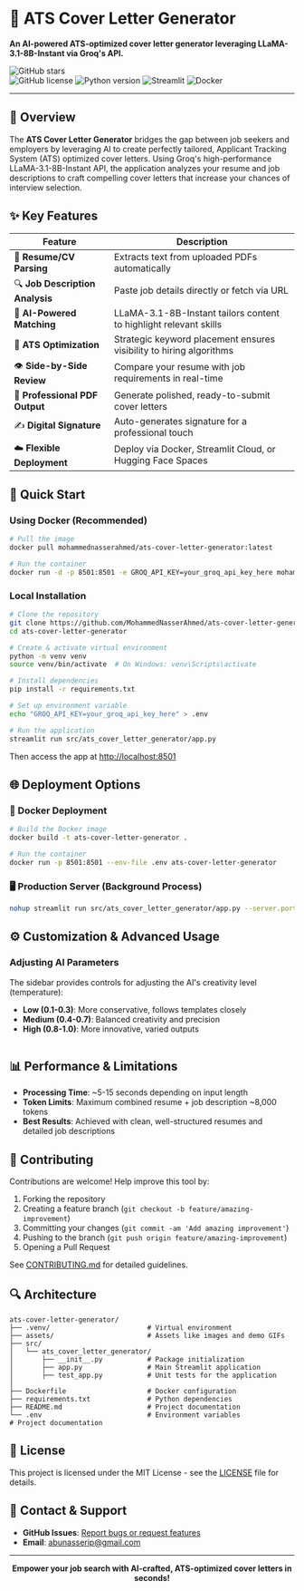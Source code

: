 # **📝 ATS Cover Letter Generator**  
**An AI-powered ATS-optimized cover letter generator leveraging LLaMA-3.1-8B-Instant via Groq's API.**  

![GitHub stars](https://img.shields.io/github/stars/MohammedNasserAhmed/ats-cover-letter-generator?style=social)  
![GitHub license](https://img.shields.io/github/license/MohammedNasserAhmed/ats-cover-letter-generator) <img src="https://img.shields.io/badge/Python-3.12-blue" alt="Python version"> <img src="https://img.shields.io/badge/Streamlit-1.26.0-red" alt="Streamlit"> ![Docker](https://img.shields.io/badge/Docker-Supported-blue?logo=docker) 

---

## **🌟 Overview**

The **ATS Cover Letter Generator** bridges the gap between job seekers and employers by leveraging AI to create perfectly tailored, Applicant Tracking System (ATS) optimized cover letters. Using Groq's high-performance LLaMA-3.1-8B-Instant API, the application analyzes your resume and job descriptions to craft compelling cover letters that increase your chances of interview selection.

## **✨ Key Features**

| Feature | Description |
|---------|-------------|
| 📄 **Resume/CV Parsing** | Extracts text from uploaded PDFs automatically |
| 🔍 **Job Description Analysis** | Paste job details directly or fetch via URL |
| 🧠 **AI-Powered Matching** | LLaMA-3.1-8B-Instant tailors content to highlight relevant skills |
| 🎯 **ATS Optimization** | Strategic keyword placement ensures visibility to hiring algorithms |
| 👁️ **Side-by-Side Review** | Compare your resume with job requirements in real-time |
| 📑 **Professional PDF Output** | Generate polished, ready-to-submit cover letters |
| ✍️ **Digital Signature** | Auto-generates signature for a professional touch |
| ☁️ **Flexible Deployment** | Deploy via Docker, Streamlit Cloud, or Hugging Face Spaces |

## **🚀 Quick Start**

### **Using Docker (Recommended)**

```bash
# Pull the image
docker pull mohammednasserahmed/ats-cover-letter-generator:latest

# Run the container
docker run -d -p 8501:8501 -e GROQ_API_KEY=your_groq_api_key_here mohammednasserahmed/ats-cover-letter-generator
```

### **Local Installation**

```bash
# Clone the repository
git clone https://github.com/MohammedNasserAhmed/ats-cover-letter-generator.git
cd ats-cover-letter-generator

# Create & activate virtual environment
python -m venv venv
source venv/bin/activate  # On Windows: venv\Scripts\activate

# Install dependencies
pip install -r requirements.txt

# Set up environment variable
echo "GROQ_API_KEY=your_groq_api_key_here" > .env

# Run the application
streamlit run src/ats_cover_letter_generator/app.py
```

Then access the app at [http://localhost:8501](http://localhost:8501)

## **🌐 Deployment Options**

### **🐳 Docker Deployment**

```bash
# Build the Docker image
docker build -t ats-cover-letter-generator .

# Run the container
docker run -p 8501:8501 --env-file .env ats-cover-letter-generator
```
### **🖥️ Production Server (Background Process)**

```bash
nohup streamlit run src/ats_cover_letter_generator/app.py --server.port 8501 &
```

## **⚙️ Customization & Advanced Usage**

### **Adjusting AI Parameters**

The sidebar provides controls for adjusting the AI's creativity level (temperature):
- **Low (0.1-0.3)**: More conservative, follows templates closely
- **Medium (0.4-0.7)**: Balanced creativity and precision
- **High (0.8-1.0)**: More innovative, varied outputs

```
```

## **📊 Performance & Limitations**

- **Processing Time**: ~5-15 seconds depending on input length
- **Token Limits**: Maximum combined resume + job description ~8,000 tokens
- **Best Results**: Achieved with clean, well-structured resumes and detailed job descriptions

## **🤝 Contributing**

Contributions are welcome! Help improve this tool by:

1. Forking the repository
2. Creating a feature branch (`git checkout -b feature/amazing-improvement`)
3. Committing your changes (`git commit -am 'Add amazing improvement'`)
4. Pushing to the branch (`git push origin feature/amazing-improvement`)
5. Opening a Pull Request

See [CONTRIBUTING.md](CONTRIBUTING.md) for detailed guidelines.

## **🔍 Architecture**

```
ats-cover-letter-generator/
├── .venv/                        # Virtual environment
├── assets/                       # Assets like images and demo GIFs
├── src/
│   └── ats_cover_letter_generator/
│       ├── __init__.py           # Package initialization
│       ├── app.py                # Main Streamlit application
│       ├── test_app.py           # Unit tests for the application
│    
├── Dockerfile                    # Docker configuration
├── requirements.txt              # Python dependencies
├── README.md                     # Project documentation
└── .env                          # Environment variables                    # Project documentation
```
## **📝 License**

This project is licensed under the MIT License - see the [LICENSE](LICENSE) file for details.

## **📩 Contact & Support**

- **GitHub Issues**: [Report bugs or request features](https://github.com/MohammedNasserAhmed/ats-cover-letter-generator/issues)
- **Email**: [abunasserip@gmail.com](mailto:abunasserip@gmail.com)

---

<p align="center">
  <b>Empower your job search with AI-crafted, ATS-optimized cover letters in seconds!</b>
</p>